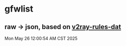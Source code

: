 # gfwlist
## raw -> json, based on [v2ray-rules-dat](https://github.com/Loyalsoldier/v2ray-rules-dat)
Mon May 26 12:00:54 AM CST 2025

